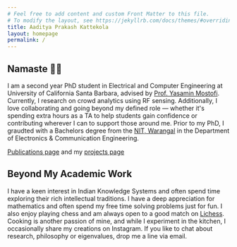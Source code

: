 ```yaml
---
# Feel free to add content and custom Front Matter to this file.
# To modify the layout, see https://jekyllrb.com/docs/themes/#overriding-theme-defaults
title: Aaditya Prakash Kattekola
layout: homepage
permalink: /
---
```

## Namaste 🙏🏽

I am a second year PhD student in Electrical and Computer Engineering at University of California Santa Barbara, advised by [Prof. Yasamin Mostofi](https://web.ece.ucsb.edu/~ymostofi/). Currently, I research on crowd analytics using RF sensing. Additionally, I love collaborating and going beyond my defined role — whether it's spending extra hours as a TA to help students gain confidence or contributing wherever I can to support those around me. Prior to my PhD, I graudted with a Bachelors degree from the [NIT, Warangal](https://www.nitw.ac.in) in the Department of Electronics & Communication Engineering.

[Publications page](./publications/) and my [projects page](./projects/) 

## Beyond My Academic Work

 I have a keen interest in Indian Knowledge Systems and often spend time exploring their rich intellectual traditions. I have a deep appreciation for mathematics and often spend my free time solving problems just for fun. I also enjoy playing chess and am always open to a good match on [Lichess](https://lichess.org/@/AadityaP). Cooking is another passion of mine, and while I experiment in the kitchen, I occasionally share my creations on Instagram. If you like to chat about research, philosophy or eigenvalues, drop me a line via email.

<!--
You can use HTML elements in Markdown, such as the comment element, and they won't be affected by a markdown parser. However, if you create an HTML element in your markdown file, you cannot use markdown syntax within that element's contents.
-->
